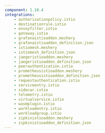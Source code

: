 ```yaml
---
component: 1.10.4
integrations:
    - authorizationpolicy.istio
    - destinationrule.istio
    - envoyfilter.istio
    - gateway.istio
    - grafanaistioaddon.meshery
    - grafanaistioaddon_definition.json
    - istiomesh.meshery
    - istiomesh_definition.json
    - jaegeristioaddon.meshery
    - jaegeristioaddon_definition.json
    - peerauthentication.istio
    - prometheusistioaddon.meshery
    - prometheusistioaddon_definition.json
    - requestauthentication.istio
    - serviceentry.istio
    - sidecar.istio
    - telemetry.istio
    - virtualservice.istio
    - wasmplugin.istio
    - workloadentry.istio
    - workloadgroup.istio
    - zipkinistioaddon.meshery
    - zipkinistioaddon_definition.json
---
```


